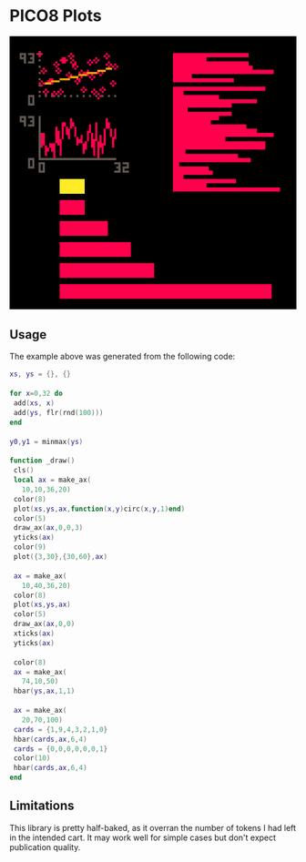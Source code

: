 # PICO8 Plots

![Losing the plot](plots.png)

## Usage

The example above was generated from the following code:


```lua
xs, ys = {}, {}

for x=0,32 do
 add(xs, x)
 add(ys, flr(rnd(100)))
end

y0,y1 = minmax(ys)

function _draw()
 cls()
 local ax = make_ax(
   10,10,36,20)
 color(8)
 plot(xs,ys,ax,function(x,y)circ(x,y,1)end)
 color(5)
 draw_ax(ax,0,0,3)
 yticks(ax)
 color(9)
 plot({3,30},{30,60},ax)

 ax = make_ax(
   10,40,36,20)
 color(8)
 plot(xs,ys,ax)
 color(5)
 draw_ax(ax,0,0)
 xticks(ax)
 yticks(ax)

 color(8)
 ax = make_ax(
   74,10,50)
 hbar(ys,ax,1,1)

 ax = make_ax(
   20,70,100)
 cards = {1,9,4,3,2,1,0}
 hbar(cards,ax,6,4)
 cards = {0,0,0,0,0,0,1}
 color(10)
 hbar(cards,ax,6,4)
end
```

## Limitations

This library is pretty half-baked, as it overran the number of tokens I had left
in the intended cart. It may work well for simple cases but don't expect
publication quality.
